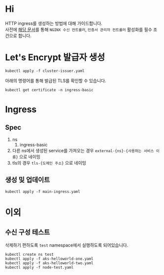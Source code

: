 # Hi

HTTP ingress를 생성하는 방법에 대해 가이드합니다.  
사전에 [해당 문서](https://docs.microsoft.com/ko-kr/azure/aks/ingress-tls)를 통해 `NGINX 수신 컨트롤러`, `인증서 관리자 컨트롤러` 활성화를 필수 조건으로 합니다.

# Let's Encrypt 발급자 생성

```shell
kubectl apply -f cluster-issuer.yaml
```

아래의 명령어를 통해 발급된 TLS를 확인할 수 있습니다.

```shell
kubectl get certificate -n ingress-basic
```

# Ingress

## Spec

1. ns
   1. ingress-basic
1. 다른 ns에서 생성된 service를 가져오는 경우 `external-{ns}-{사용하는 서비스 이름}` 으로 네이밍
1. tls의 경우 `tls-{도메인 주소}` 으로 네이밍

## 생성 및 업데이트

```shell
kubectl apply -f main-ingress.yaml
```

# 이외

## 수신 구성 테스트

삭제하기 편하도록 `test` namespace에서 실행하도록 되어있습니다.

```shell
kubectl create ns test
kubectl apply -f aks-helloworld-one.yaml
kubectl apply -f aks-helloworld-two.yaml
kubectl apply -f node-test.yaml
```
